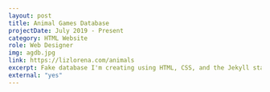 ```yaml
---
layout: post
title: Animal Games Database
projectDate: July 2019 - Present
category: HTML Website
role: Web Designer
img: agdb.jpg
link: https://lizlorena.com/animals
excerpt: Fake database I'm creating using HTML, CSS, and the Jekyll static site generator. This website records all video games where animals are the focus and contains all sorts of information on them including title, release date, publishers, developers, and more.
external: "yes"
---
```

